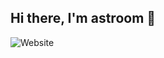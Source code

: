 ## Hi there, I'm astroom 👋

![Website](https://img.shields.io/website?url=https%3A%2F%2Fastroom.dev&up_message=UP&down_message=DOWN&style=for-the-badge&label=https%3A%2F%2Fastroom.dev&link=https%3A%2F%2Fastroom.dev)

<!--
**astrooom/astrooom** is a ✨ _special_ ✨ repository because its `README.md` (this file) appears on your GitHub profile.

Here are some ideas to get you started:

- 🔭 I’m currently working on ...
- 🌱 I’m currently learning ...
- 👯 I’m looking to collaborate on ...
- 🤔 I’m looking for help with ...
- 💬 Ask me about ...
- 📫 How to reach me: ...
- 😄 Pronouns: ...
- ⚡ Fun fact: ...
-->
